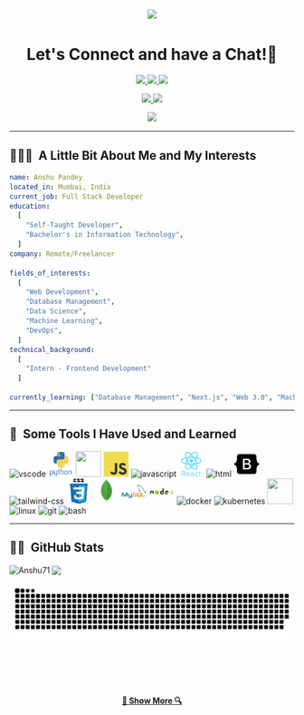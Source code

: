 <h1 align="center">
  <a href="https://git.io/typing-svg">
    <img src="https://readme-typing-svg.herokuapp.com/?lines=Hi+There!+👋;+Myself+Anshu+Pandey!;&center=true&size=30">
  </a>
</h1>

<h1 align="center">
  Let's Connect and have a Chat!💬
</h1>

<p align="center">
<!-- <a href="https://">
  <img height="50" src="https://user-images.githubusercontent.com/46517096/166972883-f5f1d88c-0246-4374-88ac-ded0f2cf0699.png"/>
</a> -->
<a href="https://www.linkedin.com/in/anshu71/">
  <img height="50" src="https://user-images.githubusercontent.com/46517096/166973395-19676cd8-f8ec-4abf-83ff-da8243505b82.png"/>
</a>
<!-- <a href="https://">
  <img height="50" src="https://user-images.githubusercontent.com/46517096/166973962-d05d145a-b6a0-4643-bd3d-5ac845679367.png"/>
</a> -->
<!-- <a href="https://">
  <img height="50" src="https://user-images.githubusercontent.com/46517096/166974096-7aeecad4-483e-4c85-983f-f4b37b3f794e.png"/>
</a> -->
<a href="https://twitter.com/anshupandey133">
  <img height="50" src="https://user-images.githubusercontent.com/46517096/166974271-91dfa250-d70b-4cb9-8707-f1bda1b708c3.png"/>
</a>
<a href="https://www.instagram.com/_anshu71__/">
  <img height="50" src="https://user-images.githubusercontent.com/46517096/166974368-9798f39f-1f46-499c-b14e-81f0a3f83a06.png"/>
</a>
</p>

<p align="center">
<a href = "mailto:anshupandey133@gmail.com">
  <img src="https://img.shields.io/badge/-Gmail-%23333?style=for-the-badge&logo=gmail&logoColor=white" target="_blank">
</a>
<a href="https://discord.com/users/892035324669210675" target="_blank">
  <img src="https://img.shields.io/badge/Discord-7289DA?style=for-the-badge&logo=discord&logoColor=white" target="_blank">
</a> 
</p>

<p align="center">
  <img src= "https://media.giphy.com/media/8BDQnNDcocWSnHZLPB/giphy.gif">
</p>

---

<h2> 👨🏻‍💻 &nbsp;A Little Bit About Me and My Interests</h2>

```yaml
name: Anshu Pandey
located_in: Mumbai, India
current_job: Full Stack Developer
education:
  [
    "Self-Taught Developer",
    "Bachelor's in Information Technology",
  ]
company: Remote/Freelancer

fields_of_interests:
  [
    "Web Development",
    "Database Management",
    "Data Science",
    "Machine Learning",
    "DevOps",
  ]
technical_background:
  [
    "Intern - Frontend Development"
  ]
  
currently_learning: ["Database Management", "Next.js", "Web 3.0", "Machine Learning"]

```
  
---  

  
<h2> 🚀 &nbsp;Some Tools I Have Used and Learned</h2>
<p align="left">
<img src="https://cdn.jsdelivr.net/gh/devicons/devicon/icons/vscode/vscode-original.svg" alt="vscode" width="45" height="45"/>
<img src="https://raw.githubusercontent.com/devicons/devicon/master/icons/python/python-original-wordmark.svg" alt="python" width="45" height="45" />
<img src="https://cdn.jsdelivr.net/gh/devicons/devicon/icons/cplusplus/cplusplus-original.svg" width="45" height="45"/>
<img src="https://raw.githubusercontent.com/devicons/devicon/master/icons/javascript/javascript-original.svg" alt="javascript" width="45" height="45" />
<img src="https://cdn.jsdelivr.net/gh/devicons/devicon/icons/typescript/typescript-original.svg" alt="javascript" width="45" height="45" />
<img src="https://raw.githubusercontent.com/devicons/devicon/master/icons/react/react-original-wordmark.svg" alt="react" width="45" height="45" />
<!-- <img src="https://cdn.jsdelivr.net/gh/devicons/devicon/icons/vuejs/vuejs-original-wordmark.svg" alt="VueJS" width="45" height="45"/> -->
<img src="https://cdn.jsdelivr.net/gh/devicons/devicon/icons/html5/html5-original.svg" alt="html" width="45" height="45"/>
<img src="https://raw.githubusercontent.com/devicons/devicon/master/icons/bootstrap/bootstrap-plain.svg" alt="bootstrap" width="45" height="45" />
<img src="https://cdn.jsdelivr.net/gh/devicons/devicon/icons/tailwindcss/tailwindcss-original-wordmark.svg" alt="tailwind-css" width="45" height="45">
<img src="https://raw.githubusercontent.com/devicons/devicon/master/icons/css3/css3-original-wordmark.svg" alt="css3" width="45" height="45" />
<img src="https://raw.githubusercontent.com/devicons/devicon/master/icons/mongodb/mongodb-original.svg" alt="mongodb" width="45" height="45" />
<img src="https://raw.githubusercontent.com/devicons/devicon/master/icons/mysql/mysql-original-wordmark.svg" alt="mysql" width="45" height="45" />
<img src="https://raw.githubusercontent.com/devicons/devicon/master/icons/nodejs/nodejs-original-wordmark.svg" alt="nodejs" width="45" height="45" />
<!-- <img src="https://cdn.jsdelivr.net/gh/devicons/devicon/icons/php/php-original.svg" alt="php" width="45" height="45"/> -->
<!-- <img src="https://cdn.jsdelivr.net/gh/devicons/devicon/icons/laravel/laravel-plain-wordmark.svg" alt="Laravel" width="45" height="45"/>
<img src="https://cdn.jsdelivr.net/gh/devicons/devicon/icons/flutter/flutter-original.svg" alt="flutter" width="45" height="45"/> -->
<img src="https://cdn.jsdelivr.net/gh/devicons/devicon/icons/docker/docker-original.svg" alt="docker" width="45" height="45"/>
<img src="https://cdn.jsdelivr.net/gh/devicons/devicon/icons/kubernetes/kubernetes-plain.svg" alt="kubernetes" width="45" height="45"/>
<img src="https://cdn.jsdelivr.net/gh/devicons/devicon/icons/amazonwebservices/amazonwebservices-plain-wordmark.svg" width="45" height="45"/>
<img src="https://cdn.jsdelivr.net/gh/devicons/devicon/icons/linux/linux-original.svg" alt="linux" width="45" height="45"/>       
<img src="https://cdn.jsdelivr.net/gh/devicons/devicon/icons/git/git-original.svg" alt="git" width="45" height="45"/>
<img src="https://cdn.jsdelivr.net/gh/devicons/devicon/icons/bash/bash-original.svg" alt="bash" width="45" height="45"/>
<!-- <img src="https://cdn.jsdelivr.net/gh/devicons/devicon/icons/figma/figma-original.svg" alt="figma" width="45" height="45"/>    -->
</p>


---  
<h2> 👨‍💻 &nbsp;GitHub Stats</h2>

<p>
  <img align="center" src="https://github-readme-streak-stats.herokuapp.com/?user=Anshu71&theme=radical" alt="Anshu71" />
      <img width=325 align="center" src="https://github-readme-stats.vercel.app/api/top-langs/?username=Anshu71&theme=radical&langs_count=8&layout=compact"/>
</p>
 
 <!-- ![Snake animation](https://github.com/rapid-killer-9/Anshu71/blob/output/github-contribution-grid-snake.svg)   -->

 <picture>
  <source media="(prefers-color-scheme: dark)" srcset="https://raw.githubusercontent.com/Anshu71/Anshu71/output/github-contribution-grid-snake-dark.svg">
  <source media="(prefers-color-scheme: light)" srcset="https://raw.githubusercontent.com/Anshu71/Anshu71/output/github-contribution-grid-snake.svg">
  <img alt="github contribution grid snake animation" src="https://raw.githubusercontent.com/Anshu71/Anshu71/output/github-contribution-grid-snake.svg">
</picture>

<!--  _generated with [Platane/snk](https://github.com/Platane/snk)_  -->
<!--
<h2 align="center">👨‍💻 Repositories 👨‍💻</h2>
<br>
<div width="100%" align="center">
  <a align="right" href="https://github.com/rapid-killer-9/Food-App" title="Data Structures"><img align="left" height="115" src="https://github-readme-stats.vercel.app/api/pin/?username=KushalTanna24&repo=Food-App&theme=react&border_color=61dafb&border_radius=10"></a>
  <a align="left" href="https://github.com/KushalTanna24/Chat-Fresh" title="Chat & Fresh"><img align="right" height="115" src="https://github-readme-stats.vercel.app/api/pin/?username=KushalTanna24&repo=Chat-Fresh&theme=react&border_color=61dafb&border_radius=10"></a>
</div>
<br/><br/><br/><br/><br/><br/>
<div width="100%" align="center">
  <a align="left" href="https://github.com/KushalTanna24/Expense-Tracker" title="Expense Tracker"><img align="left" height="115" src="https://github-readme-stats.vercel.app/api/pin/?username=KushalTanna24&repo=Expense-Tracker&theme=react&border_color=61dafb&border_radius=10"></a>
  <a align="right" href="https://github.com/KushalTanna24/ToDoApp" title="Copy&Move Forgery Detection With DCT"><img align="right" height="115" src="https://github-readme-stats.vercel.app/api/pin/?username=KushalTanna24&repo=ToDoApp&theme=react&border_color=61dafb&border_radius=10"></a>
</div>   -->

<br><br><br>

<h4 align="center">
  <a href="https://github.com/Anshu71?tab=repositories" title="Show Repositories">🔎 Show More 🔍</a>
</h4>
